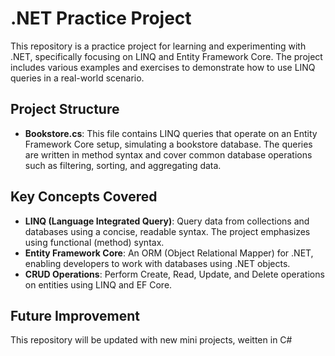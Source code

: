 # .NET Practice Project

This repository is a practice project for learning and experimenting with .NET, specifically focusing on LINQ and Entity Framework Core. The project includes various examples and exercises to demonstrate how to use LINQ queries in a real-world scenario.

## Project Structure

- **Bookstore.cs**: This file contains LINQ queries that operate on an Entity Framework Core setup, simulating a bookstore database. The queries are written in method syntax and cover common database operations such as filtering, sorting, and aggregating data.
  
## Key Concepts Covered

- **LINQ (Language Integrated Query)**: Query data from collections and databases using a concise, readable syntax. The project emphasizes using functional (method) syntax.
- **Entity Framework Core**: An ORM (Object Relational Mapper) for .NET, enabling developers to work with databases using .NET objects.
- **CRUD Operations**: Perform Create, Read, Update, and Delete operations on entities using LINQ and EF Core.

## Future Improvement
This repository will be updated with new mini projects, weitten in C#

